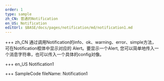 ```yaml
--- 
order: 1
type: sample
zh_CN: 普通的Notification
en_US: Notification
editUrl: $BASE/docs/pages/notification/md/notification1.md
---
```


+++ zh_CN
通过调用Notification的info、ok、warning、error、simple方法，可在Notification框体中显示对应的
    Alert。要显示一个Alert, 您可以简单地传入一个消息字符串，也可以传入一个具体的config对像。

+++ en_US
Notification1

+++ SampleCode
fileName: Notification1
